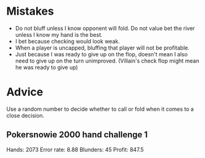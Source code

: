 # Mistakes 

- Do not bluff unless I know opponent will fold. Do not value bet the river unless I know my hand is the best. 
- I bet because checking would look weak. 
- When a player is uncapped, bluffing that player will not be profitable. 
- Just because I was ready to give up on the flop, doesn't mean I also need to give up on the turn unimproved. (Villain's check flop might mean he was ready to give up)

# Advice

Use a random number to decide whether to call or fold when it comes to a close decision. 

## Pokersnowie 2000 hand challenge 1
Hands: 2073
Error rate: 8.88
Blunders: 45
Profit: 847.5


